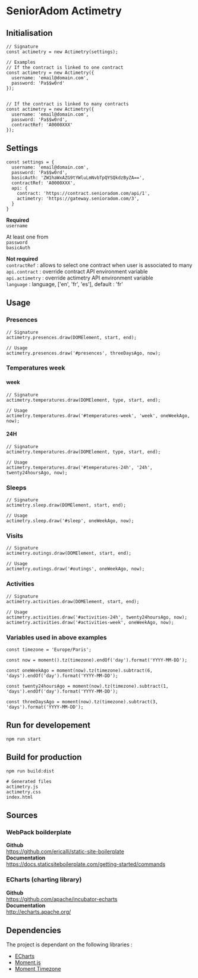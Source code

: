 # SeniorAdom Actimetry

## Initialisation

```
// Signature
const actimetry = new Actimetry(settings);

// Examples
// If the contract is linked to one contract
const actimetry = new Actimetry({
  username: 'email@domain.com',
  password: 'Pa$$w0rd'
});


// If the contract is linked to many contracts
const actimetry = new Actimetry({
  username: 'email@domain.com',
  password: 'Pa$$w0rd',
  contractRef: 'A0000XXX'
});
```

## Settings

```
const settings = {
  username: 'email@domain.com',
  password: 'Pa$$w0rd',
  basicAuth: 'ZW1haWxAZG9tYWluLmNvbTpQYSQkdzByZA==',
  contractRef: 'A0000XXX',
  api: {
    contract: 'https://contract.senioradom.com/api/1',
    actimetry: 'https://gateway.senioradom.com/3',
  }
}
```
**Required**  
`username`

At least one from  
`password`  
`basicAuth`

**Not required**  
`contractRef` : allows to select one contract when user is associated to many  
`api.contract` : override contract API environment variable  
`api.actimetry` : override actimetry API environment variable  
`language` : language, ['en', 'fr', 'es'], default : 'fr'

## Usage

### Presences

```
// Signature
actimetry.presences.draw(DOMElement, start, end);

// Usage
actimetry.presences.draw('#presences', threeDaysAgo, now);
```

### Temperatures week
#### week
```
// Signature
actimetry.temperatures.draw(DOMElement, type, start, end);

// Usage
actimetry.temperatures.draw('#temperatures-week', 'week', oneWeekAgo, now);
```

#### 24H
```
// Signature
actimetry.temperatures.draw(DOMElement, type, start, end);

// Usage
actimetry.temperatures.draw('#temperatures-24h', '24h', twenty24hoursAgo, now);
```

### Sleeps
```
// Signature
actimetry.sleep.draw(DOMElement, start, end);

// Usage
actimetry.sleep.draw('#sleep', oneWeekAgo, now);
```

### Visits
```
// Signature
actimetry.outings.draw(DOMElement, start, end);

// Usage
actimetry.outings.draw('#outings', oneWeekAgo, now);
```

### Activities
```
// Signature
actimetry.activities.draw(DOMElement, start, end);

// Usage
actimetry.activities.draw('#activities-24h', twenty24hoursAgo, now);
actimetry.activities.draw('#activities-week', oneWeekAgo, now);
```
    
### Variables used in above examples

```
const timezone = 'Europe/Paris';

const now = moment().tz(timezone).endOf('day').format('YYYY-MM-DD');

const oneWeekAgo = moment(now).tz(timezone).subtract(6, 'days').endOf('day').format('YYYY-MM-DD');

const twenty24hoursAgo = moment(now).tz(timezone).subtract(1, 'days').endOf('day').format('YYYY-MM-DD');

const threeDaysAgo = moment(now).tz(timezone).subtract(3, 'days').format('YYYY-MM-DD');
```

## Run for developement

```
npm run start
```


## Build for production
```
npm run build:dist

# Generated files
actimetry.js
actimetry.css
index.html
```

## Sources
### WebPack boilderplate
**Github**  
https://github.com/ericalli/static-site-boilerplate  
**Documentation**  
https://docs.staticsiteboilerplate.com/getting-started/commands

### ECharts (charting library)
**Github**  
https://github.com/apache/incubator-echarts  
**Documentation**  
http://echarts.apache.org/

## Dependencies
The project is dependant on the following libraries :  
- [ECharts](https://ecomfe.github.io/echarts-doc/public/en/index.html)
- [Moment.js](https://momentjs.com/)
- [Moment Timezone](https://momentjs.com/timezone/)
